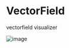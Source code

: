 # VectorField
vectorfield visualizer

![image](https://user-images.githubusercontent.com/46773404/124507899-a5613e80-dd83-11eb-8b2b-c43fda23808f.png)
